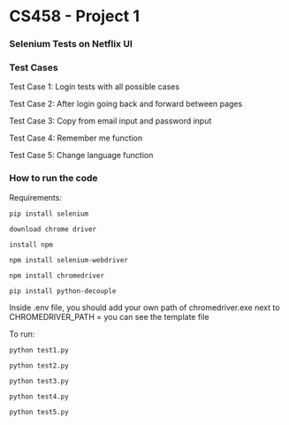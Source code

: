 # CS458 - Project 1
### Selenium Tests on Netflix UI

### Test Cases

Test Case 1: Login tests with all possible cases

Test Case 2: After login going back and forward between pages

Test Case 3: Copy from email input and password input

Test Case 4: Remember me function

Test Case 5: Change language function

### How to run the code


Requirements:

    pip install selenium
    
    download chrome driver
    
    install npm
    
    npm install selenium-webdriver
    
    npm install chromedriver
    
    pip install python-decouple
    

Inside .env file, you should add your own path of chromedriver.exe next to CHROMEDRIVER_PATH =
you can see the template file

To run:

    python test1.py
    
    python test2.py
    
    python test3.py
    
    python test4.py
    
    python test5.py
